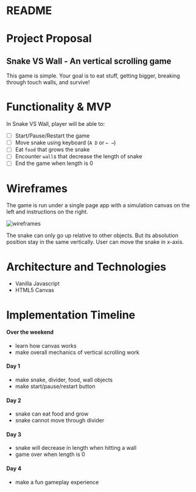 # README

<!-- This README would normally document whatever steps are necessary to get the
application up and running.

Things you may want to cover:

* Ruby version

* System dependencies

* Configuration

* Database creation

* Database initialization

* How to run the test suite

* Services (job queues, cache servers, search engines, etc.)

* Deployment instructions

* ... -->

# Project Proposal

## Snake VS Wall - An vertical scrolling game

This game is simple. Your goal is to eat stuff, getting bigger, breaking through touch walls, and survive!

# Functionality & MVP

In Snake VS Wall, player will be able to:

- [ ] Start/Pause/Restart the game
- [ ] Move snake using keyboard (`A D` or `← →`)
- [ ] Eat `food` that grows the snake
- [ ] Encounter `wall`s that decrease the length of snake
- [ ] End the game when length is 0

# Wireframes

The game is run under a single page app with a simulation canvas on the left and instructions on the right.

![wireframes](https://i.imgur.com/ZUMHVsA.png)

The snake can only go up relative to other objects. But its absolution position stay in the same vertically. User can move the snake in x-axis.

# Architecture and Technologies

+ Vanilla Javascript
+ HTML5 Canvas


# Implementation Timeline

#### Over the weekend

+ learn how canvas works
+ make overall mechanics of vertical scrolling work

#### Day 1

+ make snake, divider, food, wall objects
+ make start/pause/restart button

#### Day 2

+ snake can eat food and grow
+ snake cannot move through divider

#### Day 3

+ snake will decrease in length when hitting a wall
+ game over when length is 0

#### Day 4

+ make a fun gameplay experience

<!-- pick color here -->
<!-- http://paletton.com/ -->
